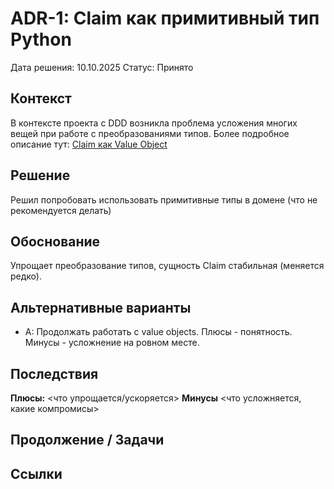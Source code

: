 # ADR-1: Claim как примитивный тип Python
Дата решения: 10.10.2025
Статус: Принято

## Контекст

В контексте проекта с DDD возникла проблема усложения многих вещей при работе
с преобразованиями типов. Более подробное описание тут:
[Claim как Value Object](../experiment_logs/claim_as_value_object.md)

## Решение

Решил попробовать использовать примитивные типы в домене (что не рекомендуется делать)

## Обоснование

Упрощает преобразование типов, сущность Claim стабильная (меняется редко).

## Альтернативные варианты

- A: Продолжать работать с value objects. Плюсы - понятность. Минусы - усложнение на ровном месте.

## Последствия

**Плюсы:** <что упрощается/ускоряется>
**Минусы** <что усложняется, какие компромисы>

## Продолжение / Задачи


## Ссылки

